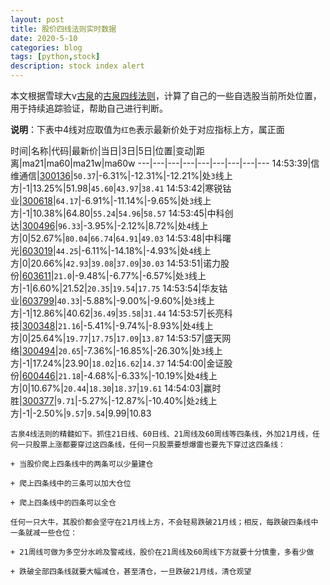 ```yaml
---
layout: post
title: 股价四线法则实时数据
date: 2020-5-10
categories: blog
tags: [python,stock]
description: stock index alert
---
```



本文根据雪球大v[古泉](https://xueqiu.com/u/7148646888)的[古泉四线法则](https://xueqiu.com/7148646888/130498192)，计算了自己的一些自选股当前所处位置，用于持续追踪验证，帮助自己进行判断。

**说明**：下表中4线对应取值为`红色`表示最新价处于对应指标上方，属正面

时间|名称|代码|最新价|当日|3日|5日|位置|变动|距离|ma21|ma60|ma21w|ma60w
---|---|---|---|---|---|---|---|---
14:53:39|信维通信|[300136](https://xueqiu.com/S/SZ300136)|`50.37`|-6.31%|-12.31%|-12.21%|处`3`线上方|-1|13.25%|51.98|`45.60`|`43.97`|`38.41`
14:53:42|寒锐钴业|[300618](https://xueqiu.com/S/SZ300618)|`64.17`|-6.91%|-11.14%|-9.65%|处`3`线上方|-1|10.38%|64.80|`55.24`|`54.96`|`58.57`
14:53:45|中科创达|[300496](https://xueqiu.com/S/SZ300496)|`96.33`|-3.95%|-2.12%|8.72%|处`4`线上方|0|52.67%|`80.04`|`66.74`|`64.91`|`49.03`
14:53:48|中科曙光|[603019](https://xueqiu.com/S/SH603019)|`44.25`|-6.11%|-14.18%|-4.93%|处`4`线上方|0|20.66%|`42.93`|`39.08`|`37.09`|`30.03`
14:53:51|诺力股份|[603611](https://xueqiu.com/S/SH603611)|`21.0`|-9.48%|-6.77%|-6.57%|处`3`线上方|-1|6.60%|21.52|`20.35`|`19.54`|`17.75`
14:53:54|华友钴业|[603799](https://xueqiu.com/S/SH603799)|`40.33`|-5.88%|-9.00%|-9.60%|处`3`线上方|-1|12.86%|40.62|`36.49`|`35.58`|`31.44`
14:53:57|长亮科技|[300348](https://xueqiu.com/S/SZ300348)|`21.16`|-5.41%|-9.74%|-8.93%|处`4`线上方|0|25.64%|`19.77`|`17.75`|`17.09`|`13.87`
14:53:57|盛天网络|[300494](https://xueqiu.com/S/SZ300494)|`20.65`|-7.36%|-16.85%|-26.30%|处`3`线上方|-1|17.24%|23.90|`18.02`|`16.62`|`14.37`
14:54:00|金证股份|[600446](https://xueqiu.com/S/SH600446)|`21.18`|-4.68%|-6.33%|-10.19%|处`4`线上方|0|10.67%|`20.44`|`18.30`|`18.37`|`19.61`
14:54:03|赢时胜|[300377](https://xueqiu.com/S/SZ300377)|`9.71`|-5.27%|-12.87%|-10.40%|处`2`线上方|-1|-2.50%|`9.57`|`9.54`|9.99|10.83

```
古泉4线法则的精髓如下。抓住21日线、60日线、21周线及60周线等四条线，外加21月线，任何一只股票上涨都要穿过这四条线，任何一只股票要想爆雷也要先下穿过这四条线：

+ 当股价爬上四条线中的两条可以少量建仓

+ 爬上四条线中的三条可以加大仓位

+ 爬上四条线中的四条可以全仓

任何一只大牛，其股价都会坚守在21月线上方，不会轻易跌破21月线；相反，每跌破四条线中一条就减一些仓位：

+ 21周线可做为多空分水岭及警戒线，股价在21周线及60周线下方就要十分慎重，多看少做

+ 跌破全部四条线就要大幅减仓，甚至清仓，一旦跌破21月线，清仓观望
```